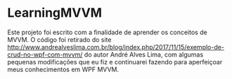 # LearningMVVM

Este projeto foi escrito com a finalidade de aprender os conceitos de MVVM.
O código foi retirado do site http://www.andrealveslima.com.br/blog/index.php/2017/11/15/exemplo-de-crud-no-wpf-com-mvvm/ do autor 
André Alves Lima, com algumas pequenas modificações que eu fiz e continuarei fazendo para aperfeiçoar meus conhecimentos em WPF MVVM.
